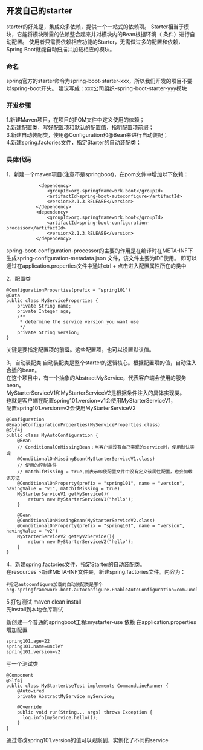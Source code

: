 ## 开发自己的starter
starter的好处是，集成众多依赖，提供一个一站式的依赖项。
Starter相当于模块，它能将模块所需的依赖整合起来并对模块内的Bean根据环境（ 条件）进行自动配置。
使用者只需要依赖相应功能的Starter，无需做过多的配置和依赖，
Spring Boot就能自动扫描并加载相应的模块。

### 命名
spring官方的starter命令为spring-boot-starter-xxx，所以我们开发的项目不要以spring-boot开头。
建议写成：xxx公司组织-spring-boot-starter-yyy模块

### 开发步骤
1.新建Maven项目，在项目的POM文件中定义使用的依赖；  
2.新建配置类，写好配置项和默认的配置值，指明配置项前缀；  
3.新建自动装配类，使用@Configuration和@Bean来进行自动装配；  
4.新建spring.factories文件，指定Starter的自动装配类；  

### 具体代码
1，新建一个maven项目(注意不是springboot)，在pom文件中增加以下依赖：
            
                <dependency>
                   <groupId>org.springframework.boot</groupId>
                   <artifactId>spring-boot-autoconfigure</artifactId>
                   <version>2.1.3.RELEASE</version>
               </dependency>
               <dependency>
                   <groupId>org.springframework.boot</groupId>
                   <artifactId>spring-boot-configuration-processor</artifactId>
                   <version>2.1.3.RELEASE</version>
               </dependency>

spring-boot-configuration-processor的主要的作用是在编译时在META-INF下生成spring-configuration-metadata.json 文件，该文件主要为IDE使用。
即可以通过在application.properties文件中通过ctrl + 点击进入配置属性所在的类中 

2，配置类

    @ConfigurationProperties(prefix = "spring101")
    @Data
    public class MyServiceProperties {
        private String name;
        private Integer age;
        /**
         * determine the service version you want use
         */
        private String version;
    }
    
关键是要指定配置项的前缀。这些配置项，也可以设置默认值。

3，自动装配类
自动装配类是整个starter的逻辑核心。根据配置项的值，自动注入合适的bean。  
在这个项目中，有一个抽象的AbstractMyService，代表客户端会使用的服务bean。  
MyStarterServiceV1和MyStarterServiceV2是根据条件注入的具体实现类。  
也就是客户端在配置spring101.version=v1会使用MyStarterServiceV1，  
配置spring101.version=v2会使用MyStarterServiceV2  

    @Configuration
    @EnableConfigurationProperties(MyServiceProperties.class)
    @Slf4j
    public class MyAutoConfiguration {
        @Bean
        // ConditionalOnMissingBean：当客户端没有自己实现的service时，使用默认实现
        @ConditionalOnMissingBean(MyStarterServiceV1.class)
        // 使用的控制条件
        // matchIfMissing = true,则表示即使配置文件中没有定义该属性配置，也会加载该方法
        @ConditionalOnProperty(prefix = "spring101", name = "version", havingValue = "v1", matchIfMissing = true)
        MyStarterServiceV1 getMyService(){
            return new MyStarterServiceV1("hello");
        }
    
        @Bean
        @ConditionalOnMissingBean(MyStarterServiceV2.class)
        @ConditionalOnProperty(prefix = "spring101", name = "version", havingValue = "v2")
        MyStarterServiceV2 getMyV2Service(){
            return new MyStarterServiceV2("hello");
        }
    }
    
4，新建spring.factories文件，指定Starter的自动装配类。  
在resources下新建META-INF文件夹，新建spring.factories文件。内容为：
    
    #指定autoconfigure加载的自动装配类是哪个
    org.springframework.boot.autoconfigure.EnableAutoConfiguration=com.uncley.MyAutoConfiguration
    
5,打包测试
maven clean install  
先install到本地仓库测试  

新创建一个普通的springboot工程:mystarter-use
依赖
在application.properties增加配置

    spring101.age=22
    spring101.name=uncleY
    spring101.version=v2

写一个测试类

    @Component
    @Slf4j
    public class MyStarterUseTest implements CommandLineRunner {
        @Autowired
        private AbstractMyService myService;
    
        @Override
        public void run(String... args) throws Exception {
          log.info(myService.hello());
        }
    }

通过修改spring101.version的值可以观察到，实例化了不同的service